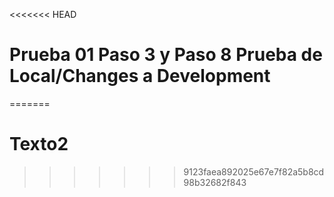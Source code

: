 <<<<<<< HEAD
# Prueba 01 Paso 3 y Paso 8 Prueba de Local/Changes a Development
=======
# Texto2
>>>>>>> 9123faea892025e67e7f82a5b8cd98b32682f843
